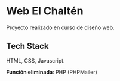 # Web El Chaltén

Proyecto realizado en curso de diseño web.


## Tech Stack

HTML, CSS, Javascript.

**Función eliminada**: PHP (PHPMailer)
